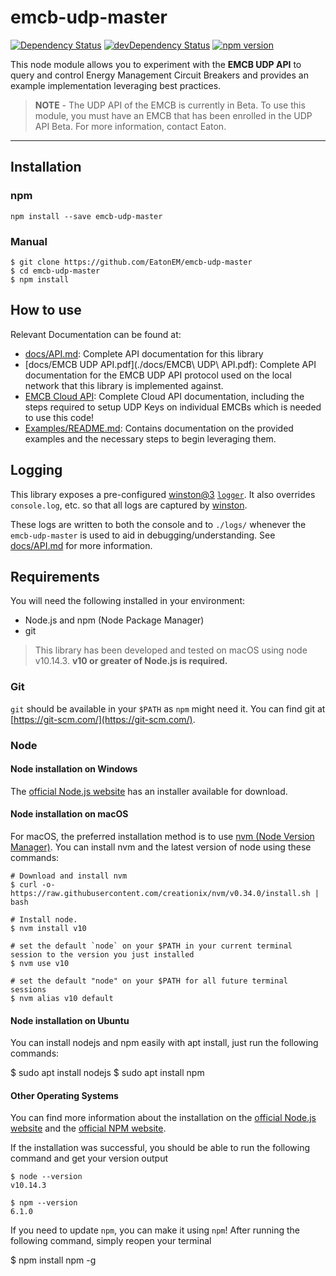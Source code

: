 # emcb-udp-master

<!-- [![Build Status](https://secure.travis-ci.org/EatonEM/emcb-udp-master.svg?branch=master)](https://travis-ci.org/EatonEM/emcb-udp-master )-->
[![Dependency Status](https://david-dm.org/EatonEM/emcb-udp-master.svg)](https://david-dm.org/EatonEM/emcb-udp-master)
[![devDependency Status](https://david-dm.org/socketio/socket.io/dev-status.svg)](https://david-dm.org/EatonEM/emcb-udp-master#info=devDependencies)
[![npm version](https://badge.fury.io/js/emcb-udp-master.svg)](https://badge.fury.io/js/emcb-udp-master.io)

This node module allows you to experiment with the __EMCB UDP API__ to query and control Energy Management Circuit Breakers and provides an example implementation leveraging best practices.

> **NOTE** - The UDP API of the EMCB is currently in Beta.  To use this module, you must have an EMCB that has been enrolled in the UDP API Beta.  For more information, contact Eaton.

------------

## Installation

### npm

`npm install --save emcb-udp-master`

### Manual

    $ git clone https://github.com/EatonEM/emcb-udp-master
    $ cd emcb-udp-master
    $ npm install

## How to use

Relevant Documentation can be found at:

- [docs/API.md](./docs/API.md): Complete API documentation for this library
- [docs/EMCB UDP API.pdf](./docs/EMCB\ UDP\ API.pdf): Complete API documentation for the EMCB UDP API protocol used on the local network that this library is implemented against.
- [EMCB Cloud API](portal.developer.eatonem.com): Complete Cloud API documentation, including the steps required to setup UDP Keys on individual EMCBs which is needed to use this code!
- [Examples/README.md](./Examples/README.md): Contains documentation on the provided examples and the necessary steps to begin leveraging them.

## Logging

This library exposes a pre-configured [winston@3](https://github.com/winstonjs/winston) [`logger`](docs/API.md#logger).  It also overrides `console.log`, etc. so that all logs are captured by [winston](https://github.com/winstonjs/winston).

These logs are written to both the console and to `./logs/` whenever the `emcb-udp-master` is used to aid in debugging/understanding. See  [docs/API.md](./docs/API.md#logger) for more information.

## Requirements

You will need the following installed in your environment:

- Node.js and npm (Node Package Manager)
- git

> This library has been developed and tested on macOS using node v10.14.3.  **v10 or greater of Node.js is required.**

### Git

`git` should be available in your `$PATH` as `npm` might need it. You can find git at [https://git-scm.com/](https://git-scm.com/).

### Node

#### Node installation on Windows

The [official Node.js website](https://nodejs.org/) has an installer available for download.

#### Node installation on macOS

For macOS, the preferred installation method is to use [nvm (Node Version Manager)](https://github.com/creationix/nvm).  You can install nvm and the latest version of node using these commands:

    # Download and install nvm
    $ curl -o- https://raw.githubusercontent.com/creationix/nvm/v0.34.0/install.sh | bash

    # Install node.
    $ nvm install v10

    # set the default `node` on your $PATH in your current terminal session to the version you just installed
    $ nvm use v10

    # set the default "node" on your $PATH for all future terminal sessions
    $ nvm alias v10 default

#### Node installation on Ubuntu

You can install nodejs and npm easily with apt install, just run the following commands:

  $ sudo apt install nodejs
  $ sudo apt install npm

#### Other Operating Systems

You can find more information about the installation on the [official Node.js website](https://nodejs.org/) and the [official NPM website](https://npmjs.org/).

If the installation was successful, you should be able to run the following command and get your version output

    $ node --version
    v10.14.3

    $ npm --version
    6.1.0

If you need to update `npm`, you can make it using `npm`! After running the following command, simply reopen your terminal

  $ npm install npm -g
